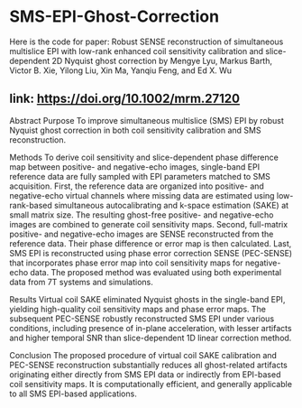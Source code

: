 # SMS-EPI-Ghost-Correction
Here is the code for paper:
Robust SENSE reconstruction of simultaneous multislice EPI with low-rank enhanced coil sensitivity calibration and slice-dependent 2D Nyquist ghost correction
by Mengye Lyu, Markus Barth, Victor B. Xie, Yilong Liu, Xin Ma, Yanqiu Feng, and Ed X. Wu

link:  https://doi.org/10.1002/mrm.27120
------------------------------------------------------------------------------------------------------------------------------------------------------------------
Abstract
Purpose
To improve simultaneous multislice (SMS) EPI by robust Nyquist ghost correction in both coil sensitivity calibration and SMS reconstruction.

Methods
To derive coil sensitivity and slice-dependent phase difference map between positive- and negative-echo images, single-band EPI reference data are fully sampled with EPI parameters matched to SMS acquisition. First, the reference data are organized into positive- and negative-echo virtual channels where missing data are estimated using low-rank-based simultaneous autocalibrating and k-space estimation (SAKE) at small matrix size. The resulting ghost-free positive- and negative-echo images are combined to generate coil sensitivity maps. Second, full-matrix positive- and negative-echo images are SENSE reconstructed from the reference data. Their phase difference or error map is then calculated. Last, SMS EPI is reconstructed using phase error correction SENSE (PEC-SENSE) that incorporates phase error map into coil sensitivity maps for negative-echo data. The proposed method was evaluated using both experimental data from 7T systems and simulations.

Results
Virtual coil SAKE eliminated Nyquist ghosts in the single-band EPI, yielding high-quality coil sensitivity maps and phase error maps. The subsequent PEC-SENSE robustly reconstructed SMS EPI under various conditions, including presence of in-plane acceleration, with lesser artifacts and higher temporal SNR than slice-dependent 1D linear correction method.

Conclusion
The proposed procedure of virtual coil SAKE calibration and PEC-SENSE reconstruction substantially reduces all ghost-related artifacts originating either directly from SMS EPI data or indirectly from EPI-based coil sensitivity maps. It is computationally efficient, and generally applicable to all SMS EPI-based applications.


